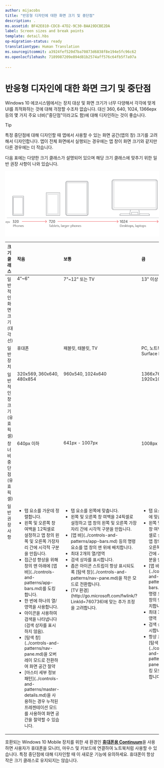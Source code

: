 ```yaml
---
author: mijacobs
title: "반응형 디자인에 대한 화면 크기 및 중단점"
description: .
ms.assetid: BF42E810-CDC8-47D2-9C30-BAA19DCBE2DA
label: Screen sizes and break points
template: detail.hbs
op-migration-status: ready
translationtype: Human Translation
ms.sourcegitcommit: a3924fef520d7ba70873d6838f8e194e5fc96c62
ms.openlocfilehash: 7189987209e894d81b2574aff576c64fb5f7a97a

---
```


#  <a name="screen-sizes-and-break-points-for-responsive-design"></a>반응형 디자인에 대한 화면 크기 및 중단점

<link rel="stylesheet" href="https://az835927.vo.msecnd.net/sites/uwp/Resources/css/custom.css">

Windows 10 에코시스템에서는 장치 대상 및 화면 크기가 너무 다양해서 각각에 맞게 UI를 최적화하는 것에 대해 걱정할 수조차 없습니다. 대신 360, 640, 1024, 1366epx 등의 몇 가지 주요 너비("중단점"이라고도 함)에 대해 디자인하는 것이 좋습니다.

> [!TIP]
> 특정 중단점에 대해 디자인할 때 앱에서 사용할 수 있는 화면 공간(앱의 창) 크기를 고려해서 디자인합니다. 앱이 전체 화면에서 실행되는 경우에는 앱 창이 화면 크기와 같지만 다른 경우에는 더 작습니다.
 

다음 표에는 다양한 크기 클래스가 설명되어 있으며 해당 크기 클래스에 맞추기 위한 일반 권장 사항이 나와 있습니다.

![반응형 디자인 중단점](images/rsp-design/rspd-breakpoints.png)

<table>
<colgroup>
<col width="25%" />
<col width="25%" />
<col width="25%" />
<col width="25%" />
</colgroup>
<thead>
<tr class="header">
<th align="left">크기 클래스</th>
<th align="left">작음</th>
<th align="left">보통</th>
<th align="left">큼</th>
</tr>
</thead>
<tbody>
<tr class="odd">
<td style="vertical-align:top;">일반적인 화면 크기(대각선)</td>
<td style="vertical-align:top;">4&quot;~6&quot;</td>
<td style="vertical-align:top;">7&quot;~12&quot; 또는 TV</td>
<td style="vertical-align:top;">13&quot; 이상</td>
</tr>
<tr class="even">
<td style="vertical-align:top;">일반 장치</td>
<td style="vertical-align:top;">휴대폰</td>
<td style="vertical-align:top;">패블릿, 태블릿, TV</td>
<td style="vertical-align:top;">PC, 노트북, Surface Hub</td>
</tr>
<tr class="odd">
<td style="vertical-align:top;">일반적인 창 크기(유효 픽셀)</td>
<td style="vertical-align:top;">320x569, 360x640, 480x854</td>
<td style="vertical-align:top;">960x540, 1024x640</td>
<td style="vertical-align:top;">1366x768, 1920x1080</td>
</tr>
<tr class="even">
<td style="vertical-align:top;">창 너비 중단점(유효 픽셀)</td>
<td style="vertical-align:top;">640px 이하</td>
<td style="vertical-align:top;">641px - 1007px</td>
<td style="vertical-align:top;">1008px 이상</td>
</tr>
<tr class="odd">
<td style="vertical-align:top;">일반 권장 사항</td>
<td style="vertical-align:top;"><ul>
<li>탭 요소를 가운데 정렬합니다.</li>
<li>왼쪽 및 오른쪽 창 여백을 12픽셀로 설정하고 앱 창의 왼쪽 및 오른쪽 가장자리 간에 시각적 구분을 만듭니다.</li>
<li>접근성 향상을 위해 창의 맨 아래에 [앱 바](../controls-and-patterns/app-bars.md)를 도킹합니다.</li>
<li>한 번에 하나의 열/영역을 사용합니다.</li>
<li>아이콘을 사용하여 검색을 나타냅니다(검색 상자를 표시하지 않음).</li>
<li>[탐색 창](../controls-and-patterns/nav-pane.md)을 오버레이 모드로 전환하여 화면 공간 절약</li>
<li>[마스터 세부 정보 패턴](../controls-and-patterns/master-details.md)을 사용하는 경우 누적된 프레젠테이션 모드를 사용하여 화면 공간을 절약할 수 있습니다.</li>
</ul></td>
<td style="vertical-align:top;"><ul>
<li>탭 요소를 왼쪽에 맞춥니다.</li>
<li>왼쪽 및 오른쪽 창 여백을 24픽셀로 설정하고 앱 창의 왼쪽 및 오른쪽 가장자리 간에 시각적 구분을 만듭니다.</li>
<li>[앱 바](../controls-and-patterns/app-bars.md) 등의 명령 요소를 앱 창의 맨 위에 배치합니다.</li>
<li>최대 2개의 열/영역</li>
<li>검색 상자를 표시합니다.</li>
<li>좁은 아이콘 스트립이 항상 표시되도록 [탐색 창](../controls-and-patterns/nav-pane.md)을 작은 모드로 전환합니다.</li>
<li>[TV 환경](http://go.microsoft.com/fwlink/?LinkId=760736)에 맞는 추가 조정을 고려합니다.</li>
</ul></td>
<td style="vertical-align:top;"><ul>
<li>탭 요소를 왼쪽에 맞춥니다.</li>
<li>왼쪽 및 오른쪽 창 여백을 24픽셀로 설정하고 앱 창의 왼쪽 및 오른쪽 가장자리 간에 시각적 구분을 만듭니다.</li>
<li>[앱 바](../controls-and-patterns/app-bars.md) 등의 명령 요소를 앱 창의 맨 위에 배치합니다.</li>
<li>최대 3개의 열/영역</li>
<li>검색 상자를 표시합니다.</li>
<li>항상 표시되도록 [탐색 창](../controls-and-patterns/nav-pane.md)을 도킹 모드로 전환합니다.</li>
</ul></td>
</tr>
</tbody>
</table>

호환되는 Windows 10 Mobile 장치를 위한 새 환경인 [**휴대폰용 Continuum**](http://go.microsoft.com/fwlink/p/?LinkID=699431)을 사용하면 사용자가 휴대폰을 모니터, 마우스 및 키보드에 연결하여 노트북처럼 사용할 수 있습니다. 특정 중단점에 대해 디자인할 때 이 새로운 기능에 유의하세요. 휴대폰이 항상 작은 크기 클래스로 유지되지는 않습니다.
 



<!--HONumber=Dec16_HO2-->


